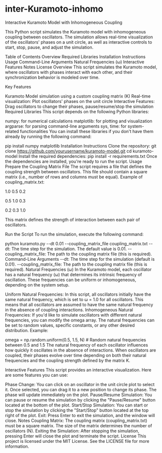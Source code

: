 # inter-Kuramoto-inhomo
Interactive Kuramoto Model with Inhomogeneous Coupling

This Python script simulates the Kuramoto model with inhomogeneous coupling between oscillators. The simulation allows real-time visualization of the oscillators' phases on a unit circle, as well as interactive controls to start, stop, pause, and adjust the simulation.

Table of Contents
Overview
Required Libraries
Installation Instructions
Usage
Command-Line Arguments
Natural Frequencies (ω)
Interactive Features
Notes
License
Overview
This script simulates the Kuramoto model, where oscillators with phases interact with each other, and their synchronization behavior is modeled over time.

Key Features

Kuramoto Model simulation using a custom coupling matrix (K)
Real-time visualization: Plot oscillators' phases on the unit circle
Interactive Features: Drag oscillators to change their phases, pause/resume/stop the simulation
Required Libraries
This script depends on the following Python libraries:

numpy: for numerical calculations
matplotlib: for plotting and visualization
argparse: for parsing command-line arguments
sys, time: for system-related functionalities
You can install these libraries if you don't have them already by running the following command:

pip install numpy matplotlib
Installation Instructions
Clone the repository:
git clone https://github.com/yourusername/kuramoto-model.git
cd kuramoto-model
Install the required dependencies:
pip install -r requirements.txt
Once the dependencies are installed, you're ready to run the script.
Usage
Prepare the Coupling Matrix File
The script requires a file that defines the coupling strength between oscillators. This file should contain a square matrix (i.e., number of rows and columns must be equal).
Example of coupling_matrix.txt:

1.0  0.5  0.2

0.5  1.0  0.3

0.2  0.3  1.0

This matrix defines the strength of interaction between each pair of oscillators.

Run the Script
To run the simulation, execute the following command:

python kuramoto.py --dt 0.01 --coupling_matrix_file coupling_matrix.txt
--dt: The time step for the simulation. The default value is 0.01.
--coupling_matrix_file: The path to the coupling matrix file (this is required).
Command-Line Arguments
--dt: The time step for the simulation (default is 0.01).
--coupling_matrix_file: The path to the coupling matrix file (this is required).
Natural Frequencies (ω)
In the Kuramoto model, each oscillator has a natural frequency (ω) that determines its intrinsic frequency of oscillation. These frequencies can be uniform or inhomogeneous, depending on the system setup.

Uniform Natural Frequencies: In this script, all oscillators initially have the same natural frequency, which is set to ω = 1.0 for all oscillators. This means that all oscillators are assumed to have the same natural frequency in the absence of coupling interactions.
Inhomogeneous Natural Frequencies: If you'd like to simulate oscillators with different natural frequencies, you can modify the omega array. The natural frequencies can be set to random values, specific constants, or any other desired distribution.
Example:

omega = np.random.uniform(0.5, 1.5, N)  # Random natural frequencies between 0.5 and 1.5
The natural frequency of each oscillator influences how quickly it oscillates in the absence of interactions. When oscillators are coupled, their phases evolve over time depending on both their natural frequencies and the coupling strength defined by the matrix K.

Interactive Features
This script provides an interactive visualization. Here are some features you can use:

Phase Change: You can click on an oscillator in the unit circle plot to select it. Once selected, you can drag it to a new position to change its phase. The phase will update immediately on the plot.
Pause/Resume Simulation: You can pause or resume the simulation by clicking the "Pause/Resume" button located at the bottom of the plot.
Start/Stop Simulation: You can start or stop the simulation by clicking the "Start/Stop" button located at the top right of the plot.
Exit: Press Enter to exit the simulation, and the window will close.
Notes
Coupling Matrix: The coupling matrix (coupling_matrix.txt) must be a square matrix. The size of the matrix determines the number of oscillators (N).
Exiting the Simulation: After stopping the simulation, pressing Enter will close the plot and terminate the script.
License
This project is licensed under the MIT License. See the LICENSE file for more information.
